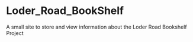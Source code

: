 # Loder_Road_BookShelf
A small site to store and view information about the Loder Road Bookshelf Project

